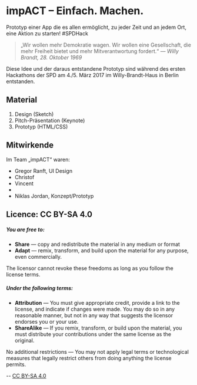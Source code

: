 # impACT – Einfach. Machen.
Prototyp einer App die es allen ermöglicht, zu jeder Zeit und an jedem Ort, eine Aktion zu starten! #SPDHack

>„Wir wollen mehr Demokratie wagen. Wir wollen eine Gesellschaft, die mehr Freiheit bietet und mehr Mitverantwortung fordert.“
*— Willy Brandt, 28. Oktober 1969*

Diese Idee und der daraus entstandene Prototyp sind während des ersten Hackathons der SPD am 4./5. März 2017 im Willy-Brandt-Haus in Berlin entstanden.

## Material
1. Design (Sketch)
2. Pitch-Präsentation (Keynote)
3. Prototyp (HTML/CSS)

## Mitwirkende
Im Team „impACT“ waren:
- Gregor Ranft, UI Design
- Christof
- Vincent
- 
- Niklas Jordan, Konzept/Prototyp

## Licence: CC BY-SA 4.0

##### You are free to:
- **Share** — copy and redistribute the material in any medium or format
- **Adapt** — remix, transform, and build upon the material for any purpose, even commercially.

The licensor cannot revoke these freedoms as long as you follow the license terms.

##### Under the following terms:
- **Attribution** — You must give appropriate credit, provide a link to the license, and indicate if changes were made. You may do so in any reasonable manner, but not in any way that suggests the licensor endorses you or your use.
- **ShareAlike** — If you remix, transform, or build upon the material, you must distribute your contributions under the same license as the original.

No additional restrictions — You may not apply legal terms or technological measures that legally restrict others from doing anything the license permits.

--
[CC BY-SA 4.0](http://creativecommons.org/licenses/by-sa/4.0/)

